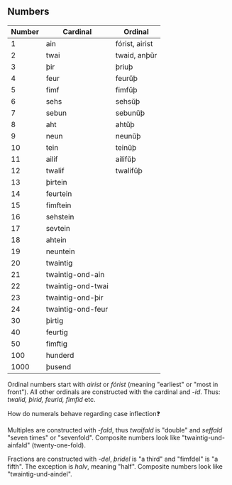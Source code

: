 ## Numbers

| Number | Cardinal          | Ordinal        |
| ------ | ----------------- | -------------- |
| 1      | ain               | fórist, airist |
| 2      | twai              | twaid, anþŭr   |
| 3      | þir               | þriuþ          |
| 4      | feur              | feurŭþ         |
| 5      | fimf              | fimfŭþ         |
| 6      | sehs              | sehsŭþ         |
| 7      | sebun             | sebunŭþ        |
| 8      | aht               | ahtŭþ          |
| 9      | neun              | neunŭþ         |
| 10     | tein              | teinŭþ         |
| 11     | ailif             | ailifŭþ        |
| 12     | twalif            | twalifŭþ       |
| 13     | þirtein           |                |
| 14     | feurtein          |                |
| 15     | fimftein          |                |
| 16     | sehstein          |                |
| 17     | sevtein           |                |
| 18     | ahtein            |                |
| 19     | neuntein          |                |
| 20     | twaintig          |                |
| 21     | twaintig-ond-ain  |                |
| 22     | twaintig-ond-twai |                |
| 23     | twaintig-ond-þir  |                |
| 24     | twaintig-ond-feur |                |
| 30     | þirtig            |                |
| 40     | feurtig           |                |
| 50     | fimftig           |                |
| 100    | hunderd           |                |
| 1000   | þusend            |                |

Ordinal numbers start with _airist_ or _fórist_ (meaning "earliest" or "most in
front"). All other ordinals are constructed with the cardinal and _-id_. Thus:
_twaiid, þirid, feurid, fimfid_ etc.

How do numerals behave regarding case inflection❓

Multiples are constructed with _-fald_, thus _twaifald_ is "double" and
_seffald_ "seven times" or "sevenfold". Composite numbers look like
"twaintig-und-ainfald" (twenty-one-fold).

Fractions are constructed with _-del_, _þridel_ is "a third" and "fimfdel" is "a
fifth". The exception is _halv_, meaning "half". Composite numbers look like
"twaintig-und-aindel".
